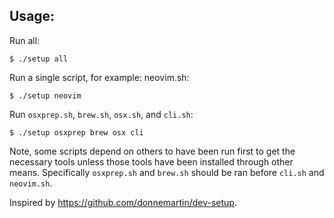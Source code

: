 ## Usage:
Run all:

    $ ./setup all

Run a single script, for example: neovim.sh:

    $ ./setup neovim

Run `osxprep.sh`, `brew.sh`, `osx.sh`, and `cli.sh`:

    $ ./setup osxprep brew osx cli

Note, some scripts depend on others to have been run first to get the necessary tools unless those tools have been installed through other means. Specifically `osxprep.sh` and `brew.sh` should be ran before `cli.sh` and `neovim.sh`.


Inspired by https://github.com/donnemartin/dev-setup.
